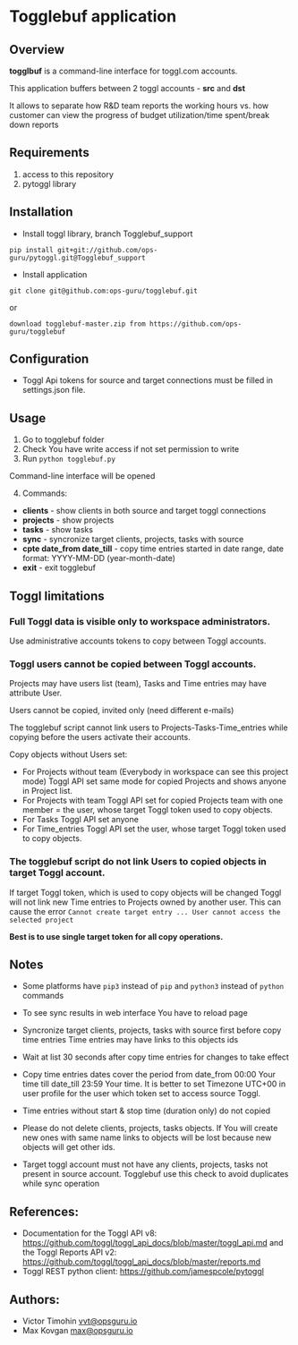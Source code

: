 # Togglebuf application

## Overview

**togglbuf** is a command-line interface for toggl.com accounts.

This application buffers between 2 toggl accounts - **src** and **dst**

It allows to separate how R&D team reports the working hours vs. how customer can view the progress of budget utilization/time spent/break down reports


## Requirements

1. access to this repository
2. pytoggl library


## Installation

* Install toggl library, branch Togglebuf_support

`pip install git+git://github.com/ops-guru/pytoggl.git@Togglebuf_support`

* Install application

`git clone git@github.com:ops-guru/togglebuf.git`

or

`download togglebuf-master.zip from https://github.com/ops-guru/togglebuf`


## Configuration

* Toggl Api tokens for source and target connections must be filled in settings.json file. 


## Usage

1. Go to togglebuf folder
2. Check You have write access if not set permission to write
3. Run `python togglebuf.py`

Command-line interface will be opened

4. Commands:
* **clients**                      - show clients in both source and target toggl connections
* **projects**                     - show projects
* **tasks**                        - show tasks
* **sync**                         - syncronize target clients, projects, tasks with source
* **cpte date_from date_till**     - copy time entries started in date range, date format: YYYY-MM-DD (year-month-date)
* **exit**                         - exit togglebuf

## Toggl limitations

### Full Toggl data is visible only to workspace administrators.

Use administrative accounts tokens to copy between Toggl accounts.

### Toggl users cannot be copied between Toggl accounts. 

Projects may have users list (team), Tasks and Time entries may have attribute User.

Users cannot be copied, invited only (need different e-mails)

The togglebuf script cannot link users to Projects-Tasks-Time_entries while copying
before the users activate their accounts.

Copy objects without Users set:

* For Projects without team (Everybody in workspace can see this project mode)
Toggl API set same mode for copied Projects and shows anyone in Project list.
* For Projects with team Toggl API set for copied Projects team with one
member = the user, whose target Toggl token used to copy objects.
* For Tasks Toggl API set anyone
* For Time_entries Toggl API set the user, whose target Toggl token used to copy objects.

### The togglebuf script do not link Users to copied objects in target Toggl account.

If target Toggl token, which is used to copy objects will be changed Toggl will not
link new Time entries to Projects owned by another user. This can cause the error
`Cannot create target entry ... User cannot access the selected project`

**Best is to use single target token for all copy operations.**

## Notes

* Some platforms have `pip3` instead of `pip` and `python3` instead of `python` commands

* To see sync results in web interface You have to reload page

* Syncronize target clients, projects, tasks with source first before copy time entries
Time entries may have links to this objects ids

* Wait at list 30 seconds after copy time entries for changes to take effect

* Copy time entries dates cover the period from date_from 00:00 Your time till date_till
23:59 Your time. It is better to set Timezone UTC+00 in user profile for the user
which token set to access source Toggl.

* Time entries without start & stop time (duration only) do not copied

* Please do not delete clients, projects, tasks objects. If You will create new ones
with same name links to objects will be lost because new objects will get other ids.

* Target toggl account must not have any clients, projects, tasks not present in
source account. Togglebuf use this check to avoid duplicates while sync operation

## References:

- Documentation for the Toggl API v8: <https://github.com/toggl/toggl_api_docs/blob/master/toggl_api.md>
and the Toggl Reports API v2: <https://github.com/toggl/toggl_api_docs/blob/master/reports.md>
- Toggl REST python client: <https://github.com/jamespcole/pytoggl>

## Authors:

- Victor Timohin <vvt@opsguru.io>
- Max Kovgan <max@opsguru.io>
